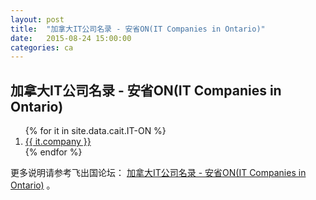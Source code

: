 ```yaml
---
layout: post
title:  "加拿大IT公司名录 - 安省ON(IT Companies in Ontario)"
date:   2015-08-24 15:00:00
categories: ca
---
```


## 加拿大IT公司名录 - 安省ON(IT Companies in Ontario)

<ol>
{% for it in site.data.cait.IT-ON %}
<li><a href="{{ it.web }}" target="_blank">{{ it.company }}</a></li>
{% endfor %}
</ol>


更多说明请参考飞出国论坛： <a href="http://bbs.fcgvisa.com/t/it-on-it-companies-in-ontario/6809" target="blank">加拿大IT公司名录 - 安省ON(IT Companies in Ontario)</a> 。